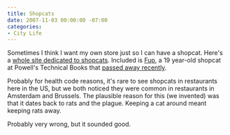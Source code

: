 ```yaml
---
title: Shopcats
date: 2007-11-03 00:00:00 -07:00
categories:
- City Life
---
```


<p>Sometimes I think I want my own store just so I can have a shopcat. Here's a <a href="http://www.shopcat.com/">whole site dedicated to shopcats</a>. Included is <a href="http://www.shopcat.com/powellstech/fup.htm">Fup</a>, a 19 year-old shopcat at Powell's Technical Books that <a href="http://www.powells.com/blog/?p=2568">passed away recently</a>.</p>

<p>Probably for health code reasons, it's rare to see shopcats in restaurants here in the US, but we both noticed they were common in restaurants in Amsterdam and Brussels. The plausible reason for this (we invented) was that it dates back to rats and the plague. Keeping a cat around meant keeping rats away.</p>

<p>Probably very wrong, but it sounded good. </p>
